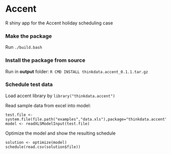 Accent
======
R shiny app for the Accent holiday scheduling case

### Make the package
Run `./build.bash`

### Install the package from source
Run in **output** folder: `R CMD INSTALL thinkdata.accent_0.1.1.tar.gz`

### Schedule test data
Load accent library by `library("thinkdata.accent")`

Read sample data from excel into model:

    test.file <- system.file(file.path("examples","data.xls"),package="thinkdata.accent")
    model <- readXLSModelInput(test.file)

Optimize the model and show the resulting schedule

    solution <- optimize(model)
    schedule(read.csv(solution$file))
